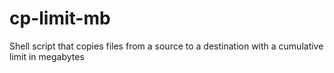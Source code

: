 # cp-limit-mb
Shell script that copies files from a source to a destination with a cumulative limit in megabytes

